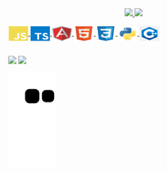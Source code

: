 ## 
<div align="center">
  <a href="https://github.com/DMFSouza">
  <img height="150em" src="https://github-readme-stats-sigma-five.vercel.app/api?username=DMFSouza&show_icons=true&theme=vision-friendly-dark&include_all_commits=true&count_private=true"/>
  <img height="150em" src="https://github-readme-stats-sigma-five.vercel.app/api/top-langs/?username=DMFSouza&layout=compact&langs_count=7&theme=vision-friendly-dark"/>
</div>
<div style="display: inline_block"><br>
  <img align="center" alt="DMFS-Js" height="30" width="40" src="https://raw.githubusercontent.com/devicons/devicon/master/icons/javascript/javascript-plain.svg">
  <img align="center" alt="DMFS-Ts" height="30" width="40" src="https://raw.githubusercontent.com/devicons/devicon/master/icons/typescript/typescript-plain.svg">
  <img align="center" alt="DMFS-React" height="30" width="40" src="https://raw.githubusercontent.com/DMFSouza/devicons/main/angular.svg">
  <img align="center" alt="DMFS-HTML" height="30" width="40" src="https://raw.githubusercontent.com/devicons/devicon/master/icons/html5/html5-original.svg">
  <img align="center" alt="DMFS-CSS" height="30" width="40" src="https://raw.githubusercontent.com/devicons/devicon/master/icons/css3/css3-original.svg">
  <img align="center" alt="DMFS-Python" height="30" width="40" src="https://raw.githubusercontent.com/devicons/devicon/master/icons/python/python-original.svg">
  <img align="center" alt="DMFS-Cplusplus" height="30" width="40" src="https://raw.githubusercontent.com/DMFSouza/devicons/main/cpplusplus.png">
</div>
  
  ##
 
<div> 
  <a href = "mailto:davidmigueldesouza@hotmail.com"><img src="https://img.shields.io/badge/-Gmail-%23333?style=for-the-badge&logo=gmail&logoColor=white" target="_blank"></a>
  <a href="https://www.linkedin.com/in/souzadmf" target="_blank"><img src="https://img.shields.io/badge/-LinkedIn-%230077B5?style=for-the-badge&logo=linkedin&logoColor=white" target="_blank"></a> 
 
  ![Snake gif](https://github.com/DMFSouza/DMFsouza/blob/output/github-contribution-grid-snake.svg)
 
</div>
